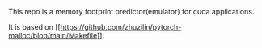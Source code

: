 This repo is a memory footprint predictor(emulator) for cuda applications.

It is based on [[https://github.com/zhuzilin/pytorch-malloc/blob/main/Makefile]].